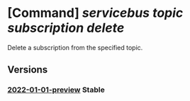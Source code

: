 # [Command] _servicebus topic subscription delete_

Delete a subscription from the specified topic.

## Versions

### [2022-01-01-preview](/Resources/mgmt-plane/L3N1YnNjcmlwdGlvbnMve30vcmVzb3VyY2Vncm91cHMve30vcHJvdmlkZXJzL21pY3Jvc29mdC5zZXJ2aWNlYnVzL25hbWVzcGFjZXMve30vdG9waWNzL3t9L3N1YnNjcmlwdGlvbnMve30=/2022-01-01-preview.xml) **Stable**

<!-- mgmt-plane /subscriptions/{}/resourcegroups/{}/providers/microsoft.servicebus/namespaces/{}/topics/{}/subscriptions/{} 2022-01-01-preview -->
